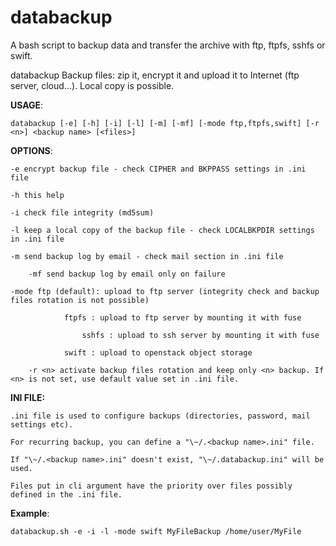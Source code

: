 # databackup

A bash script to backup data and transfer the archive with ftp, ftpfs, sshfs or swift.

databackup  Backup files: zip it, encrypt it and upload it to Internet (ftp server, cloud...). Local copy is possible.

**USAGE**: 

`databackup [-e] [-h] [-i] [-l] [-m] [-mf] [-mode ftp,ftpfs,swift] [-r <n>] <backup name> [<files>] `

**OPTIONS**:

	-e encrypt backup file - check CIPHER and BKPPASS settings in .ini file

	-h this help

	-i check file integrity (md5sum)

	-l keep a local copy of the backup file - check LOCALBKPDIR settings in .ini file

	-m send backup log by email - check mail section in .ini file

        -mf send backup log by email only on failure

	-mode ftp (default): upload to ftp server (integrity check and backup files rotation is not possible)

	            ftpfs : upload to ftp server by mounting it with fuse

                    sshfs : upload to ssh server by mounting it with fuse

	            swift : upload to openstack object storage

        -r <n> activate backup files rotation and keep only <n> backup. If <n> is not set, use default value set in .ini file.

**INI FILE:**

	.ini file is used to configure backups (directories, password, mail settings etc).

	For recurring backup, you can define a "\~/.<backup name>.ini" file.

	If "\~/.<backup name>.ini" doesn't exist, "\~/.databackup.ini" will be used.

	Files put in cli argument have the priority over files possibly defined in the .ini file.

**Example**:

`databackup.sh -e -i -l -mode swift MyFileBackup /home/user/MyFile`



